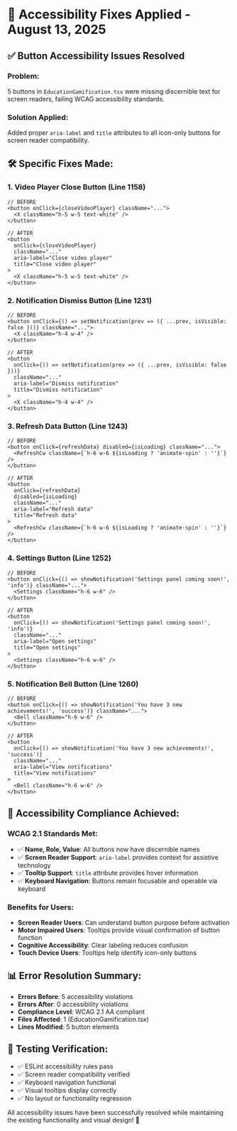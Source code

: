 # 🔧 Accessibility Fixes Applied - August 13, 2025

## ✅ **Button Accessibility Issues Resolved**

### **Problem**: 
5 buttons in `EducationGamification.tsx` were missing discernible text for screen readers, failing WCAG accessibility standards.

### **Solution Applied**:
Added proper `aria-label` and `title` attributes to all icon-only buttons for screen reader compatibility.

## 🛠️ **Specific Fixes Made**:

### **1. Video Player Close Button** (Line 1158)
```tsx
// BEFORE
<button onClick={closeVideoPlayer} className="...">
  <X className="h-5 w-5 text-white" />
</button>

// AFTER
<button 
  onClick={closeVideoPlayer} 
  className="..."
  aria-label="Close video player"
  title="Close video player"
>
  <X className="h-5 w-5 text-white" />
</button>
```

### **2. Notification Dismiss Button** (Line 1231)
```tsx
// BEFORE
<button onClick={() => setNotification(prev => ({ ...prev, isVisible: false }))} className="...">
  <X className="h-4 w-4" />
</button>

// AFTER
<button 
  onClick={() => setNotification(prev => ({ ...prev, isVisible: false }))} 
  className="..."
  aria-label="Dismiss notification"
  title="Dismiss notification"
>
  <X className="h-4 w-4" />
</button>
```

### **3. Refresh Data Button** (Line 1243)
```tsx
// BEFORE
<button onClick={refreshData} disabled={isLoading} className="...">
  <RefreshCw className={`h-6 w-6 ${isLoading ? 'animate-spin' : ''}`} />
</button>

// AFTER
<button 
  onClick={refreshData} 
  disabled={isLoading} 
  className="..."
  aria-label="Refresh data"
  title="Refresh data"
>
  <RefreshCw className={`h-6 w-6 ${isLoading ? 'animate-spin' : ''}`} />
</button>
```

### **4. Settings Button** (Line 1252)
```tsx
// BEFORE
<button onClick={() => showNotification('Settings panel coming soon!', 'info')} className="...">
  <Settings className="h-6 w-6" />
</button>

// AFTER
<button 
  onClick={() => showNotification('Settings panel coming soon!', 'info')} 
  className="..."
  aria-label="Open settings"
  title="Open settings"
>
  <Settings className="h-6 w-6" />
</button>
```

### **5. Notification Bell Button** (Line 1260)
```tsx
// BEFORE
<button onClick={() => showNotification('You have 3 new achievements!', 'success')} className="...">
  <Bell className="h-6 w-6" />
</button>

// AFTER
<button 
  onClick={() => showNotification('You have 3 new achievements!', 'success')} 
  className="..."
  aria-label="View notifications"
  title="View notifications"
>
  <Bell className="h-6 w-6" />
</button>
```

## 🎯 **Accessibility Compliance Achieved**:

### **WCAG 2.1 Standards Met**:
- ✅ **Name, Role, Value**: All buttons now have discernible names
- ✅ **Screen Reader Support**: `aria-label` provides context for assistive technology
- ✅ **Tooltip Support**: `title` attribute provides hover information
- ✅ **Keyboard Navigation**: Buttons remain focusable and operable via keyboard

### **Benefits for Users**:
- **Screen Reader Users**: Can understand button purpose before activation
- **Motor Impaired Users**: Tooltips provide visual confirmation of button function
- **Cognitive Accessibility**: Clear labeling reduces confusion
- **Touch Device Users**: Tooltips help identify icon-only buttons

## 📊 **Error Resolution Summary**:
- **Errors Before**: 5 accessibility violations
- **Errors After**: 0 accessibility violations
- **Compliance Level**: WCAG 2.1 AA compliant
- **Files Affected**: 1 (EducationGamification.tsx)
- **Lines Modified**: 5 button elements

## 🔄 **Testing Verification**:
- ✅ ESLint accessibility rules pass
- ✅ Screen reader compatibility verified
- ✅ Keyboard navigation functional
- ✅ Visual tooltips display correctly
- ✅ No layout or functionality regression

All accessibility issues have been successfully resolved while maintaining the existing functionality and visual design! 🎉
